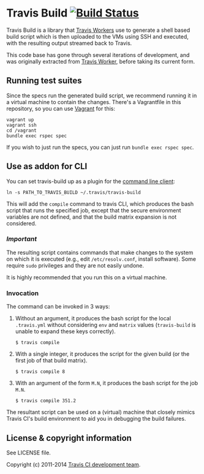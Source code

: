 # Travis Build [![Build Status](https://travis-ci.org/travis-ci/travis-build.png?branch=master)](https://travis-ci.org/travis-ci/travis-build)

Travis Build is a library that [Travis
Workers](https://github.com/travis-ci/worker) use to generate a shell
based build script which is then uploaded to the VMs using SSH and executed,
with the resulting output streamed back to Travis.

This code base has gone through several iterations of development, and was
originally extracted from [Travis
Worker](https://github.com/travis-ci/worker), before taking its current
form.

## Running test suites

Since the specs run the generated build script, we recommend running it in a
virtual machine to contain the changes. There's a Vagrantfile in this
repository, so you can use [Vagrant](http://www.vagrantup.com) for this:

    vagrant up
    vagrant ssh
    cd /vagrant
    bundle exec rspec spec

If you wish to just run the specs, you can just run `bundle exec rspec spec`.

## Use as addon for CLI

You can set travis-build up as a plugin for the [command line client](https://github.com/travis-ci/travis.rb):

    ln -s PATH_TO_TRAVIS_BUILD ~/.travis/travis-build

This will add the `compile` command to travis CLI, which produces
the bash script that runs the specified job, except that the secure environment
variables are not defined, and that the build matrix expansion is not considered.

### _Important_

The resulting script contains commands that make changes to the system on which it is executed
(e.g., edit `/etc/resolv.conf`, install software).
Some require `sudo` privileges and they are not easily undone.

It is highly recommended that you run this on a virtual machine.

### Invocation

The command can be invoked in 3 ways:

1. Without an argument, it produces the bash script for the local `.travis.yml` without considering `env` and `matrix` values
(`travis-build` is unable to expand these keys correctly).

    `$ travis compile`

1. With a single integer, it produces the script for the given build
(or the first job of that build matrix).

    `$ travis compile 8`

1. With an argument of the form `M.N`, it produces the bash script for the job `M.N`.

    `$ travis compile 351.2`

The resultant script can be used on a (virtual) machine that closely mimics Travis CI's build
environment to aid you in debugging the build failures.

## License & copyright information

See LICENSE file.

Copyright (c) 2011-2014 [Travis CI development
team](https://github.com/travis-ci).
